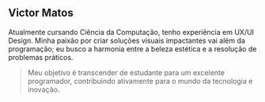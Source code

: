 ## Victor Matos 
Atualmente cursando Ciência da Computação, tenho experiência em UX/UI Design. Minha paixão por criar soluções visuais impactantes vai além da programação; eu busco a harmonia entre a beleza estética e a resolução de problemas práticos. 

>Meu objetivo é transcender de estudante para um excelente programador, contribuindo ativamente para o mundo da tecnologia e inovação.
